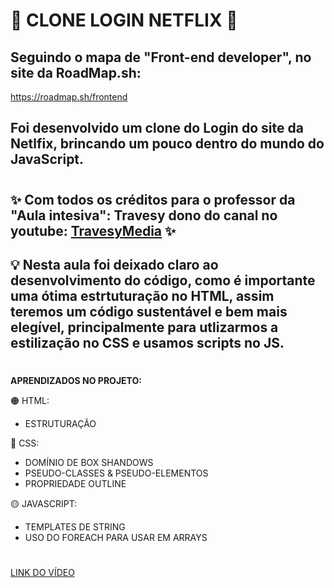 # 🦅 CLONE LOGIN NETFLIX 🦅

## Seguindo o mapa de "Front-end developer", no site da RoadMap.sh: 
https://roadmap.sh/frontend 


## Foi desenvolvido um clone do Login do site da Netlfix, brincando um pouco dentro do mundo do JavaScript.

# 

## ✨ Com todos os créditos para o professor da "Aula intesiva": **Travesy** dono do canal no youtube: [TravesyMedia](https://www.youtube.com/c/TraversyMedia) ✨



## 💡 Nesta aula foi deixado claro ao desenvolvimento do código, como é importante uma ótima estrtuturação no HTML, assim teremos um código sustentável e bem mais elegível, principalmente para utlizarmos a estilização no CSS e usamos scripts no JS. 



# 

**APRENDIZADOS NO PROJETO:** 

🟠 HTML: 

 * ESTRUTURAÇÃO 

🔵 CSS: 

* DOMÍNIO DE BOX SHANDOWS
* PSEUDO-CLASSES & PSEUDO-ELEMENTOS 
* PROPRIEDADE OUTLINE

🟡 JAVASCRIPT: 

* TEMPLATES DE STRING 
* USO DO FOREACH PARA USAR EM ARRAYS

# 
[LINK DO VÍDEO](https://www.youtube.com/watch?t=22&v=P7t13SGytRk&feature=youtu.be)